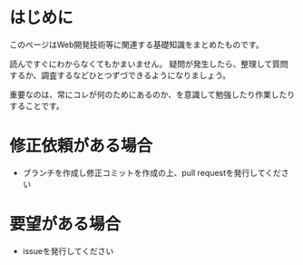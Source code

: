 # はじめに
このページはWeb開発技術等に関連する基礎知識をまとめたものです。

読んですぐにわからなくてもかまいません。
疑問が発生したら、整理して質問するか、調査するなどひとつずづできるようになりましょう。

重要なのは、常にコレが何のためにあるのか、を意識して勉強したり作業したりすることです。

# 修正依頼がある場合
- ブランチを作成し修正コミットを作成の上、pull requestを発行してください

# 要望がある場合
- issueを発行してください
